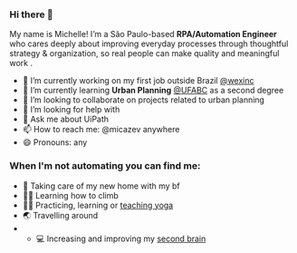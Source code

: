 ### Hi there 👋

My name is Michelle! I’m a São Paulo-based **RPA/Automation Engineer** who cares deeply about improving everyday processes through thoughtful strategy & organization, so real people can make quality and meaningful work .

- 🔭 I’m currently working on my first job outside Brazil [@wexinc](https://github.com/wexinc)
- 🌱 I’m currently learning **Urban Planning** [@UFABC](https://www.ufabc.edu.br/noticias/ufabc-esta-entre-as-melhores-do-brasil-em-ranking-internacional-que-avalia-universidades-mais-jovens-do-mundo) as a second degree
- 👯 I’m looking to collaborate on projects related to urban planning
- 🤔 I’m looking for help with 
- 💬 Ask me about UiPath 
- 📫 How to reach me: @micazev anywhere
- 😄 Pronouns: any

### When I'm not automating you can find me:

- 🏡 Taking care of my new home with my bf
- 🧗‍♂️ Learning how to climb
- 🧘‍♀️ Practicing, learning or [teaching yoga](https://www.tiktok.com/@mica.yoga)
- 🌏 Travelling around
- - 💻 Increasing and improving my [second brain](https://www.youtube.com/watch?v=SjZSy8s2VEE)

<!--
**micazev/micazev** is a ✨ _special_ ✨ repository because its `README.md` (this file) appears on your GitHub profile.

Here are some ideas to get you started:

- 🔭 I’m currently working on ...
- 🌱 I’m currently learning ...
- 👯 I’m looking to collaborate on ...
- 🤔 I’m looking for help with ...
- 💬 Ask me about ...
- 📫 How to reach me: ...
- 😄 Pronouns: ...
- ⚡ Fun fact: ...
-->
